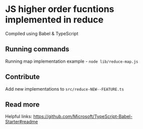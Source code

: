 # JS higher order fucntions implemented in reduce

Compiled using Babel & TypeScript

## Running commands

Running map implementation example -
`node lib/reduce-map.js`

## Contribute
Add new implementations to `src/reduce-NEW--FEATURE.ts`

## Read more

Helpful links:
https://github.com/Microsoft/TypeScript-Babel-Starter#readme